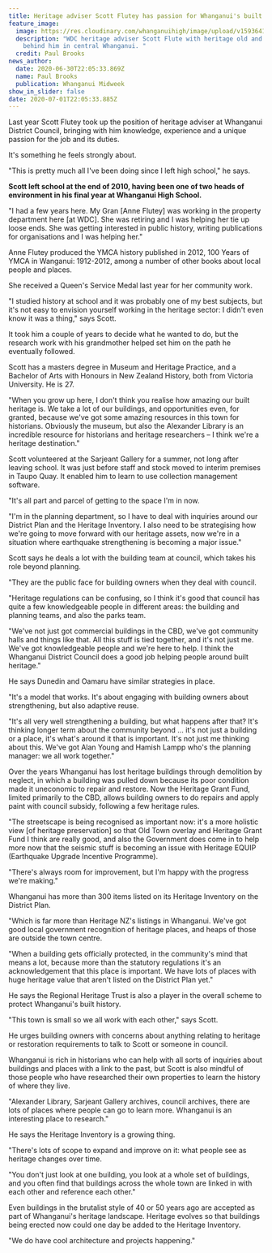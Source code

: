 ```yaml
---
title: Heritage adviser Scott Flutey has passion for Whanganui's built heritage
feature_image:
  image: https://res.cloudinary.com/whanganuihigh/image/upload/v1593641119/News/Scott_Flutey_ex._Midweek_1.7.20.jpg
  description: "WDC heritage adviser Scott Flute with heritage old and recent
    behind him in central Whanganui. "
  credit: Paul Brooks
news_author:
  date: 2020-06-30T22:05:33.869Z
  name: Paul Brooks
  publication: Whanganui Midweek
show_in_slider: false
date: 2020-07-01T22:05:33.885Z
---
```

Last year Scott Flutey took up the position of heritage adviser at Whanganui District Council, bringing with him knowledge, experience and a unique passion for the job and its duties.

It's something he feels strongly about.

"This is pretty much all I've been doing since I left high school," he says.

**Scott left school at the end of 2010, having been one of two heads of environment in his final year at Whanganui High School.**

"I had a few years here. My Gran [Anne Flutey] was working in the property department here [at WDC]. She was retiring and I was helping her tie up loose ends. She was getting interested in public history, writing publications for organisations and I was helping her."

Anne Flutey produced the YMCA history published in 2012, 100 Years of YMCA in Wanganui: 1912-2012, among a number of other books about local people and places.

She received a Queen's Service Medal last year for her community work.

"I studied history at school and it was probably one of my best subjects, but it's not easy to envision yourself working in the heritage sector: I didn't even know it was a thing," says Scott.

It took him a couple of years to decide what he wanted to do, but the research work with his grandmother helped set him on the path he eventually followed.

Scott has a masters degree in Museum and Heritage Practice, and a Bachelor of Arts with Honours in New Zealand History, both from Victoria University. He is 27.

"When you grow up here, I don't think you realise how amazing our built heritage is. We take a lot of our buildings, and opportunities even, for granted, because we've got some amazing resources in this town for historians. Obviously the museum, but also the Alexander Library is an incredible resource for historians and heritage researchers – I think we're a heritage destination."

Scott volunteered at the Sarjeant Gallery for a summer, not long after leaving school. It was just before staff and stock moved to interim premises in Taupo Quay. It enabled him to learn to use collection management software.

"It's all part and parcel of getting to the space I'm in now.

"I'm in the planning department, so I have to deal with inquiries around our District Plan and the Heritage Inventory. I also need to be strategising how we're going to move forward with our heritage assets, now we're in a situation where earthquake strengthening is becoming a major issue."

Scott says he deals a lot with the building team at council, which takes his role beyond planning.

"They are the public face for building owners when they deal with council.

"Heritage regulations can be confusing, so I think it's good that council has quite a few knowledgeable people in different areas: the building and planning teams, and also the parks team.

"We've not just got commercial buildings in the CBD, we've got community halls and things like that. All this stuff is tied together, and it's not just me. We've got knowledgeable people and we're here to help. I think the Whanganui District Council does a good job helping people around built heritage."

He says Dunedin and Oamaru have similar strategies in place.

"It's a model that works. It's about engaging with building owners about strengthening, but also adaptive reuse.

"It's all very well strengthening a building, but what happens after that? It's thinking longer term about the community beyond ... it's not just a building or a place, it's what's around it that is important. It's not just me thinking about this. We've got Alan Young and Hamish Lampp who's the planning manager: we all work together."

Over the years Whanganui has lost heritage buildings through demolition by neglect, in which a building was pulled down because its poor condition made it uneconomic to repair and restore. Now the Heritage Grant Fund, limited primarily to the CBD, allows building owners to do repairs and apply paint with council subsidy, following a few heritage rules.

"The streetscape is being recognised as important now: it's a more holistic view [of heritage preservation] so that Old Town overlay and Heritage Grant Fund I think are really good, and also the Government does come in to help more now that the seismic stuff is becoming an issue with Heritage EQUIP (Earthquake Upgrade Incentive Programme).

"There's always room for improvement, but I'm happy with the progress we're making."

Whanganui has more than 300 items listed on its Heritage Inventory on the District Plan.

"Which is far more than Heritage NZ's listings in Whanganui. We've got good local government recognition of heritage places, and heaps of those are outside the town centre.

"When a building gets officially protected, in the community's mind that means a lot, because more than the statutory regulations it's an acknowledgement that this place is important. We have lots of places with huge heritage value that aren't listed on the District Plan yet."

He says the Regional Heritage Trust is also a player in the overall scheme to protect Whanganui's built history.

"This town is small so we all work with each other," says Scott.

He urges building owners with concerns about anything relating to heritage or restoration requirements to talk to Scott or someone in council.

Whanganui is rich in historians who can help with all sorts of inquiries about buildings and places with a link to the past, but Scott is also mindful of those people who have researched their own properties to learn the history of where they live.

"Alexander Library, Sarjeant Gallery archives, council archives, there are lots of places where people can go to learn more. Whanganui is an interesting place to research."

He says the Heritage Inventory is a growing thing.

"There's lots of scope to expand and improve on it: what people see as heritage changes over time.

"You don't just look at one building, you look at a whole set of buildings, and you often find that buildings across the whole town are linked in with each other and reference each other."

Even buildings in the brutalist style of 40 or 50 years ago are accepted as part of Whanganui's heritage landscape. Heritage evolves so that buildings being erected now could one day be added to the Heritage Inventory.

"We do have cool architecture and projects happening."